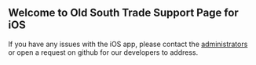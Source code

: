 ## Welcome to Old South Trade Support Page for iOS

If you have any issues with the iOS app, please contact the [administrators](mailto:support@oldsouthtrade.com) or open a request on github for our developers to address.




